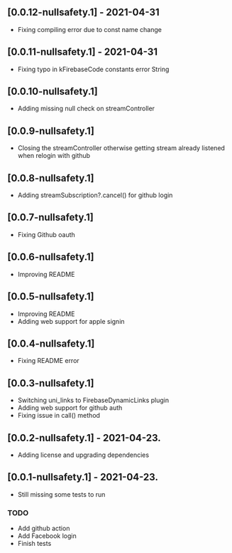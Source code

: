 ## [0.0.12-nullsafety.1] - 2021-04-31

* Fixing compiling error due to const name change

## [0.0.11-nullsafety.1] - 2021-04-31

* Fixing typo in kFirebaseCode constants error String

## [0.0.10-nullsafety.1]

* Adding missing null check on streamController

## [0.0.9-nullsafety.1]

* Closing the streamController otherwise getting stream already listened when relogin with github

## [0.0.8-nullsafety.1]

* Adding streamSubscription?.cancel() for github login

## [0.0.7-nullsafety.1]

* Fixing Github oauth

## [0.0.6-nullsafety.1]

* Improving README

## [0.0.5-nullsafety.1]

* Improving README
* Adding web support for apple signin

## [0.0.4-nullsafety.1]

* Fixing README error

## [0.0.3-nullsafety.1]

* Switching uni_links to FirebaseDynamicLinks plugin
* Adding web support for github auth
* Fixing issue in call() method

## [0.0.2-nullsafety.1] - 2021-04-23.

* Adding license and upgrading dependencies

## [0.0.1-nullsafety.1] - 2021-04-23.

* Still missing some tests to run
### TODO
- Add github action
- Add Facebook login
- Finish tests
